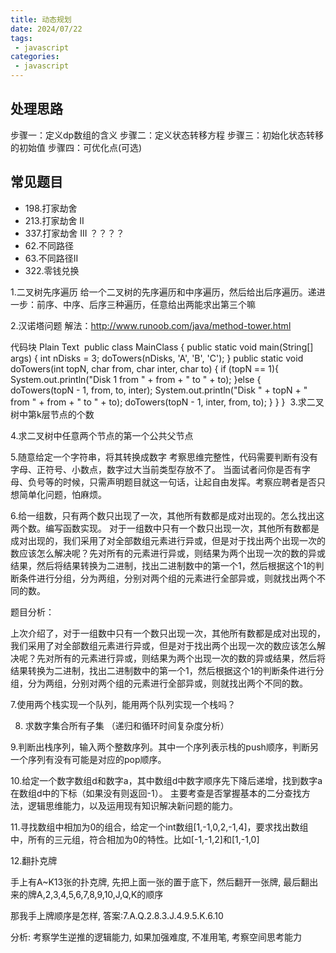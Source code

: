 ```yaml
---
title: 动态规划
date: 2024/07/22
tags:
 - javascript
categories:
 - javascript
---
```


## 处理思路

步骤一：定义dp数组的含义
步骤二：定义状态转移方程
步骤三：初始化状态转移的初始值
步骤四：可优化点(可选)

## 常见题目

- 198.打家劫舍
- 213.打家劫舍 II
- 337.打家劫舍 III ？？？？
- 62.不同路径
- 63.不同路径II
- 322.零钱兑换



1.二叉树先序遍历
给一个二叉树的先序遍历和中序遍历，然后给出后序遍历。递进一步：前序、中序、后序三种遍历，任意给出两能求出第三个嘛

2.汉诺塔问题
解法：http://www.runoob.com/java/method-tower.html

代码块
Plain Text
​
public class MainClass {
    public static void main(String[] args) {
        int nDisks = 3;
        doTowers(nDisks, 'A', 'B', 'C');
    }
    public static void doTowers(int topN, char from, char inter, char to) {
        if (topN == 1){
            System.out.println("Disk 1 from " + from + " to " + to);
        }else {
            doTowers(topN - 1, from, to, inter);
            System.out.println("Disk " + topN + " from " + from + " to " + to);
            doTowers(topN - 1, inter, from, to);
        }
    }
}
​
3.求二叉树中第k层节点的个数

4.求二叉树中任意两个节点的第一个公共父节点

5.随意给定一个字符串，将其转换成数字
 考察思维完整性，代码需要判断有没有 字母、正符号、小数点，数字过大当前类型存放不了。
 当面试者问你是否有字母、负号等的时候，只需声明题目就这一句话，让起自由发挥。考察应聘者是否只想简单化问题，怕麻烦。

6.给一组数，只有两个数只出现了一次，其他所有数都是成对出现的。怎么找出这两个数。编写函数实现。
对于一组数中只有一个数只出现一次，其他所有数都是成对出现的，我们采用了对全部数组元素进行异或，但是对于找出两个出现一次的数应该怎么解决呢？先对所有的元素进行异或，则结果为两个出现一次的数的异或结果，然后将结果转换为二进制，找出二进制数中的第一个1，然后根据这个1的判断条件进行分组，分为两组，分别对两个组的元素进行全部异或，则就找出两个不同的数。

题目分析：

上次介绍了，对于一组数中只有一个数只出现一次，其他所有数都是成对出现的，我们采用了对全部数组元素进行异或，但是对于找出两个出现一次的数应该怎么解决呢？先对所有的元素进行异或，则结果为两个出现一次的数的异或结果，然后将结果转换为二进制，找出二进制数中的第一个1，然后根据这个1的判断条件进行分组，分为两组，分别对两个组的元素进行全部异或，则就找出两个不同的数。

7.使用两个栈实现一个队列，能用两个队列实现一个栈吗？

8. 求数字集合所有子集 （递归和循环时间复杂度分析）

9.判断出栈序列，输入两个整数序列。其中一个序列表示栈的push顺序，判断另一个序列有没有可能是对应的pop顺序。

10.给定一个数字数组d和数字a，其中数组d中数字顺序先下降后递增，找到数字a在数组d中的下标（如果没有则返回-1）。
主要考查是否掌握基本的二分查找方法，逻辑思维能力，以及运用现有知识解决新问题的能力。

11.寻找数组中相加为0的组合，给定一个int数组[1,-1,0,2,-1,4]，要求找出数组中，所有的三元组，符合相加为0的特性。比如[-1,-1,2]和[1,-1,0]

12.翻扑克牌

手上有A~K13张的扑克牌,  先把上面一张的置于底下，然后翻开一张牌, 最后翻出来的牌A,2,3,4,5,6,7,8,9,10,J,Q,K的顺序

那我手上牌顺序是怎样, 答案:7.A.Q.2.8.3.J.4.9.5.K.6.10

分析: 考察学生逆推的逻辑能力, 如果加强难度, 不准用笔, 考察空间思考能力

